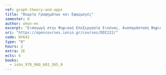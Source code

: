 ```yaml
---
ref: graph-theory-and-apps
title: "Θεωρία Γραφημάτων και Εφαρμογές"
semester: 6
author: okon-en
excerpt: "Εισαγωγή στην Ψηφιακή Επεξεργασία Εικόνας. Αναπαράσταση Ψηφιακών Εικόνων. Στοιχεία ενός Συστήματος Ψηφιακής Επεξεργασίας Εικόνας. Ψηφιακή Καταγραφή Εικόνας. Τμηματοποίηση και Αυτόματη Ευθυγράμμιση εικόνας. Εξαγωγή Χαρακτηριστικών και Ανάλυση εικόνας. Ανίχνευση Γραμμών, Δομή, Σχήμα, Υφή, Ταίριασμα, Τεμάχιση, Κατάταξη. Συμπίεση ψηφιακής εικόνας. Αλγόριθμοι ανίχνευσης ακμών. Μεθοδολογίες σχεδίασης ψηφιακών φίλτρων. Bέλτιστα γραμμικά φίλτρα. Αυτοπροσαρμοζόμενα φίλτρα. Στοιχεία Ανθρώπινης Ορασης. Μοντέλα Εικόνων. Δειγματοληψία και Κβάντιση. Μετασχηματισμός Εικόνας: Μετασχηματισμός Fourier, DFT, FFT, Walsh, Hadamard, DCT, Hotelling, Hough. Βελτίωση εικόνας: Τροποποίηση Ιστογράμματος, Εξομάλυνση, Οξυνση. Αποκατάσταση Εικόνας: Μοντέλο Χειροτέρευσης, Αλγεβρική Μέθοδος, Αντίστροφο Φιλτράρισμα."
uri: "https://opencourses.ionio.gr/courses/DDI222/"
code: ΗΥ642
type: "Ο"
hours: 2
extra: 2Ε
ects: 4
books:
  - isbn_978_960_603_365_0
---
```

